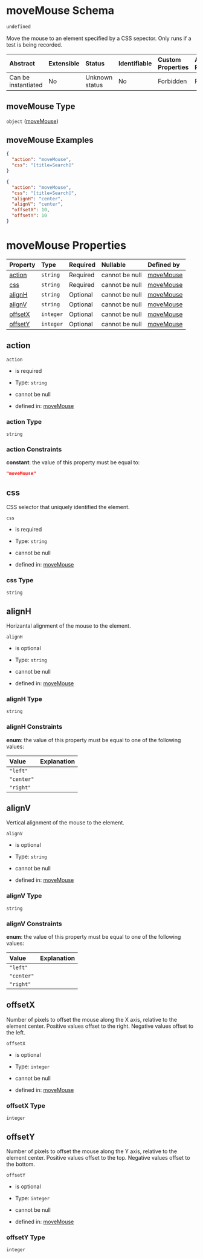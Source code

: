 # moveMouse Schema

```txt
undefined
```

Move the mouse to an element specified by a CSS sepector. Only runs if a test is being recorded.

| Abstract            | Extensible | Status         | Identifiable | Custom Properties | Additional Properties | Access Restrictions | Defined In                                                                   |
| :------------------ | :--------- | :------------- | :----------- | :---------------- | :-------------------- | :------------------ | :--------------------------------------------------------------------------- |
| Can be instantiated | No         | Unknown status | No           | Forbidden         | Forbidden             | none                | [moveMouse\_v1.schema.json](moveMouse_v1.schema.json "open original schema") |

## moveMouse Type

`object` ([moveMouse](movemouse_v1.md))

## moveMouse Examples

```json
{
  "action": "moveMouse",
  "css": "[title=Search]"
}
```

```json
{
  "action": "moveMouse",
  "css": "[title=Search]",
  "alignH": "center",
  "alignV": "center",
  "offsetX": 10,
  "offsetY": 10
}
```

# moveMouse Properties

| Property            | Type      | Required | Nullable       | Defined by                                                                      |
| :------------------ | :-------- | :------- | :------------- | :------------------------------------------------------------------------------ |
| [action](#action)   | `string`  | Required | cannot be null | [moveMouse](movemouse_v1-properties-action.md "undefined#/properties/action")   |
| [css](#css)         | `string`  | Required | cannot be null | [moveMouse](movemouse_v1-properties-css.md "undefined#/properties/css")         |
| [alignH](#alignh)   | `string`  | Optional | cannot be null | [moveMouse](movemouse_v1-properties-alignh.md "undefined#/properties/alignH")   |
| [alignV](#alignv)   | `string`  | Optional | cannot be null | [moveMouse](movemouse_v1-properties-alignv.md "undefined#/properties/alignV")   |
| [offsetX](#offsetx) | `integer` | Optional | cannot be null | [moveMouse](movemouse_v1-properties-offsetx.md "undefined#/properties/offsetX") |
| [offsetY](#offsety) | `integer` | Optional | cannot be null | [moveMouse](movemouse_v1-properties-offsety.md "undefined#/properties/offsetY") |

## action



`action`

*   is required

*   Type: `string`

*   cannot be null

*   defined in: [moveMouse](movemouse_v1-properties-action.md "undefined#/properties/action")

### action Type

`string`

### action Constraints

**constant**: the value of this property must be equal to:

```json
"moveMouse"
```

## css

CSS selector that uniquely identified the element.

`css`

*   is required

*   Type: `string`

*   cannot be null

*   defined in: [moveMouse](movemouse_v1-properties-css.md "undefined#/properties/css")

### css Type

`string`

## alignH

Horizantal alignment of the mouse to the element.

`alignH`

*   is optional

*   Type: `string`

*   cannot be null

*   defined in: [moveMouse](movemouse_v1-properties-alignh.md "undefined#/properties/alignH")

### alignH Type

`string`

### alignH Constraints

**enum**: the value of this property must be equal to one of the following values:

| Value      | Explanation |
| :--------- | :---------- |
| `"left"`   |             |
| `"center"` |             |
| `"right"`  |             |

## alignV

Vertical alignment of the mouse to the element.

`alignV`

*   is optional

*   Type: `string`

*   cannot be null

*   defined in: [moveMouse](movemouse_v1-properties-alignv.md "undefined#/properties/alignV")

### alignV Type

`string`

### alignV Constraints

**enum**: the value of this property must be equal to one of the following values:

| Value      | Explanation |
| :--------- | :---------- |
| `"left"`   |             |
| `"center"` |             |
| `"right"`  |             |

## offsetX

Number of pixels to offset the mouse along the X axis, relative to the element center. Positive values offset to the right. Negative values offset to the left.

`offsetX`

*   is optional

*   Type: `integer`

*   cannot be null

*   defined in: [moveMouse](movemouse_v1-properties-offsetx.md "undefined#/properties/offsetX")

### offsetX Type

`integer`

## offsetY

Number of pixels to offset the mouse along the Y axis, relative to the element center. Positive values offset to the top. Negative values offset to the bottom.

`offsetY`

*   is optional

*   Type: `integer`

*   cannot be null

*   defined in: [moveMouse](movemouse_v1-properties-offsety.md "undefined#/properties/offsetY")

### offsetY Type

`integer`
